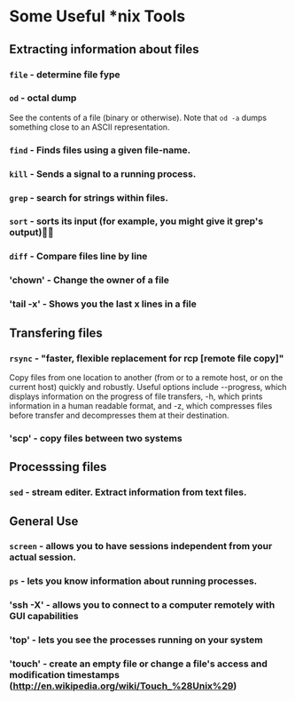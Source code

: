 Some Useful *nix Tools
======================

Extracting information about files
----------------------------------

### `file` - determine file fype

### `od` - octal dump

See the contents of a file (binary or otherwise).  Note that `od -a` dumps
something close to an ASCII representation.


### `find` - Finds files using a given file-name.

### `kill` - Sends a signal to a running process.

### `grep` - search for strings within files.

### `sort` - sorts its input (for example, you might give it grep's output)

### `diff` - Compare files line by line

### 'chown' - Change the owner of a file

### 'tail -x' - Shows you the last x lines in a file

Transfering files
-----------------

### `rsync` - "faster, flexible replacement for rcp [remote file copy]" 

Copy files from one location to another (from or to a remote host, or on the current host) 
quickly and robustly. Useful options include --progress, which displays
information on the progress of file transfers, -h, which  prints information in a
human readable format, and -z, which compresses files before transfer and decompresses
them at their destination.

### 'scp'   - copy files between two systems

Processsing files
-----------------

### `sed` - stream editer. Extract information from text files.

General Use
-----------

### `screen` - allows you to have sessions independent from your actual session.
### `ps`     - lets you know information about running processes.
### 'ssh -X' - allows you to connect to a computer remotely with GUI capabilities
### 'top'    - lets you see the processes running on your system
### 'touch' - create an empty file or change a file's access and modification timestamps (http://en.wikipedia.org/wiki/Touch_%28Unix%29)

